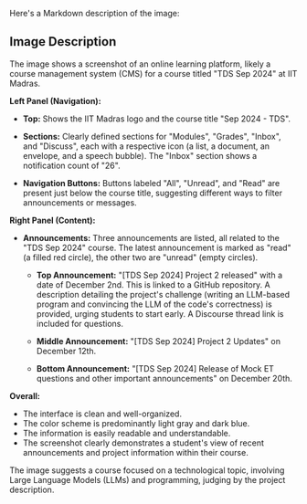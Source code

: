 Here's a Markdown description of the image:

## Image Description

The image shows a screenshot of an online learning platform, likely a course management system (CMS) for a course titled "TDS Sep 2024" at IIT Madras. 


**Left Panel (Navigation):**

* **Top:** Shows the IIT Madras logo and the course title "Sep 2024 - TDS".
* **Sections:**  Clearly defined sections for "Modules", "Grades", "Inbox", and "Discuss", each with a respective icon (a list, a document, an envelope, and a speech bubble). The "Inbox" section shows a notification count of "26".

* **Navigation Buttons:** Buttons labeled "All", "Unread", and "Read" are present just below the course title, suggesting different ways to filter announcements or messages.


**Right Panel (Content):**

* **Announcements:** Three announcements are listed, all related to the "TDS Sep 2024" course. The latest announcement is marked as "read" (a filled red circle), the other two are "unread" (empty circles).

    * **Top Announcement:** "[TDS Sep 2024] Project 2 released" with a date of December 2nd.  This is linked to a GitHub repository.  A description detailing the project's challenge (writing an LLM-based program and convincing the LLM of the code's correctness) is provided, urging students to start early.  A Discourse thread link is included for questions.

    * **Middle Announcement:** "[TDS Sep 2024] Project 2 Updates" on December 12th.

    * **Bottom Announcement:** "[TDS Sep 2024] Release of Mock ET questions and other important announcements" on December 20th.


**Overall:**

* The interface is clean and well-organized.
* The color scheme is predominantly light gray and dark blue.
* The information is easily readable and understandable.
* The screenshot clearly demonstrates a student's view of recent announcements and project information within their course.

The image suggests a course focused on a technological topic, involving Large Language Models (LLMs) and programming, judging by the project description.

